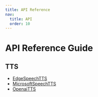 ```yaml
---
title: API Reference
nav:
  title: API
  order: 10
---
```


# API Reference Guide

## TTS

- [EdgeSpeechTTS](./edge-speech-tts.en-US.md)
- [MicrosoftSpeechTTS](microsoft-speech-tts.en-US.md)
- [OpenaiTTS](openai-tts.en-US.md)
